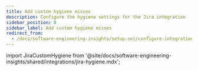 ```yaml
---
title: Add custom hygiene misses
description: Configure the hygiene settings for the Jira integration
sidebar_position: 8
sidebar_label: Add custom hygiene misses
redirect_from:
  - /docs/software-engineering-insights/setup-sei/configure-integrations/jira/custom-hygiene-misses
---
```


import JiraCustomHygiene from '@site/docs/software-engineering-insights/shared/integrations/jira-hygiene.mdx';

<JiraCustomHygiene />